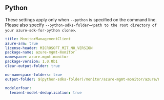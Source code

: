 ## Python

These settings apply only when `--python` is specified on the command line.
Please also specify `--python-sdks-folder=<path to the root directory of your azure-sdk-for-python clone>`.

``` yaml $(python)
title: MonitorManagementClient
azure-arm: true
license-header: MICROSOFT_MIT_NO_VERSION
package-name: azure-mgmt-monitor
namespace: azure.mgmt.monitor
package-version: 1.0.0b1
clear-output-folder: true
```

``` yaml $(python)
no-namespace-folders: true
output-folder: $(python-sdks-folder)/monitor/azure-mgmt-monitor/azure/mgmt/monitor
```

``` yaml $(python)
modelerfour:
  lenient-model-deduplication: true
```
